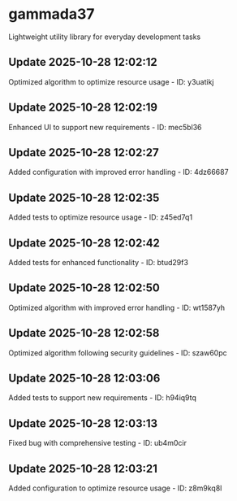 # gammada37
Lightweight utility library for everyday development tasks

## Update 2025-10-28 12:02:12
Optimized algorithm to optimize resource usage - ID: y3uatikj


## Update 2025-10-28 12:02:19
Enhanced UI to support new requirements - ID: mec5bl36


## Update 2025-10-28 12:02:27
Added configuration with improved error handling - ID: 4dz66687


## Update 2025-10-28 12:02:35
Added tests to optimize resource usage - ID: z45ed7q1


## Update 2025-10-28 12:02:42
Added tests for enhanced functionality - ID: btud29f3


## Update 2025-10-28 12:02:50
Optimized algorithm with improved error handling - ID: wt1587yh


## Update 2025-10-28 12:02:58
Optimized algorithm following security guidelines - ID: szaw60pc


## Update 2025-10-28 12:03:06
Added tests to support new requirements - ID: h94iq9tq


## Update 2025-10-28 12:03:13
Fixed bug with comprehensive testing - ID: ub4m0cir


## Update 2025-10-28 12:03:21
Added configuration to optimize resource usage - ID: z8m9kq8l

